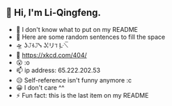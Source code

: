 ## 👋 Hi, I'm Li-Qingfeng.

- 🤔 I don't know what to put on my README
- 💬 Here are some random sentences to fill the space
- 🛸 ʖ𝙹˧𝙹ᓭ ʖ¦リℸ ̣ᒷ⟍̅
- 💌 https://xkcd.com/404/
- 😮 :o
- 📫 ip address: 65.222.202.53
- 😥 Self-reference isn't funny anymore :c
- 😀 I don't care ^^
- ⚡ Fun fact: this is the last item on my README
